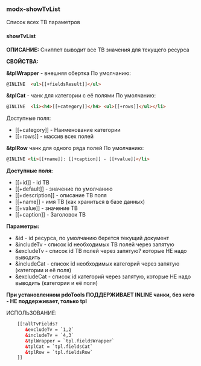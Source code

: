 ### modx-showTvList
Список всех ТВ параметров

#### showTvList

**ОПИСАНИЕ:**
Сниппет выводит все ТВ значения для текущего ресурса


**СВОЙСТВА:**

**&tplWrapper** - внешняя обертка 
По умолчанию: 
```html
@INLINE  <ul>[[+fieldsResult]]</ul>
```

**&tplCat** - чанк для категории с её полями 
По умолчанию: 
```html
@INLINE  <li><h4>[[+category]]</h4> <ul>[[+rows]]</ul></li>
```

Доступные поля:
* [[+category]] - Наименование категории
* [[+rows]] - массив всех полей

**&tplRow**  чанк для одного ряда полей 
По умолчанию: 
```html
@INLINE <li>[[+name]]: [[+caption]] - [[+value]]</li>
```

**Доступные поля:**
* [[+id]] - id ТВ 
* [[+default]] - значение по умолчанию
* [[+description]] - описание ТВ поля 
* [[+name]] - имя ТВ (как храниться в базе данных)
* [[+value]] - значение ТВ  
* [[+caption]] - Заголовок ТВ 

**Параметры:**
* &id - id ресурса, по умолчанию берется текущий документ
* &includeTv - список id необходимых ТВ полей через запятую
* &excludeTv - список id ТВ полей через запятую? которые НЕ надо выводить
* &includeCat - список id необходимых категорий через запятую (категории и её поля)
* &excludeCat - список  id категорий через запятую, которые НЕ надо выводить (категории и её поля)

**При установленном pdoTools ПОДДЕРЖИВАЕТ INLINE чанки, без него - НЕ поддерживает, только tpl** 

ИСПОЛЬЗОВАНИЕ:
```html
    [[!allTvFields?     
       &excludeTv = `1,2` 
       &includeTv = `4,3` 
       &tplWrapper = `tpl.fieldsWrapper`
       &tplCat = `tpl.fieldsCat`
       &tplRow = `tpl.fieldsRow`
    ]]
```
